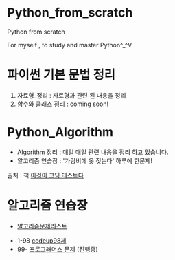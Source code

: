 # Python_from_scratch
Python from scratch

For myself , to study and master Python^_^V
# 파이썬 기본 문법 정리
1. 자료형_정리 : 자료형과 관련 된 내용을 정리
2. 함수와 클래스 정리 : coming soon!

# Python_Algorithm

* Algorithm 정리 : 매일 매일 관련 내용을 정리 하고 있습니다. 
* 알고리즘 연습장 : '가랑비에 옷 젖는다' 하루에 한문제!

출처 : 책 [이것이 코딩 테스트다](https://book.naver.com/bookdb/book_detail.nhn?bid=16439154)

# 알고리즘 연습장 

- [알고리즘문제리스트](https://docs.google.com/spreadsheets/d/1UB9dwL_Q6bCnn__ZsM_aufcvay4HXQ4oZSVXTof78oo/edit?usp=sharing)

* 1-98 [codeup98제](https://codeup.kr/problemset.php?page=21)
* 99- [프로그래머스 문제](https://programmers.co.kr/learn/challenges) (진행중)

